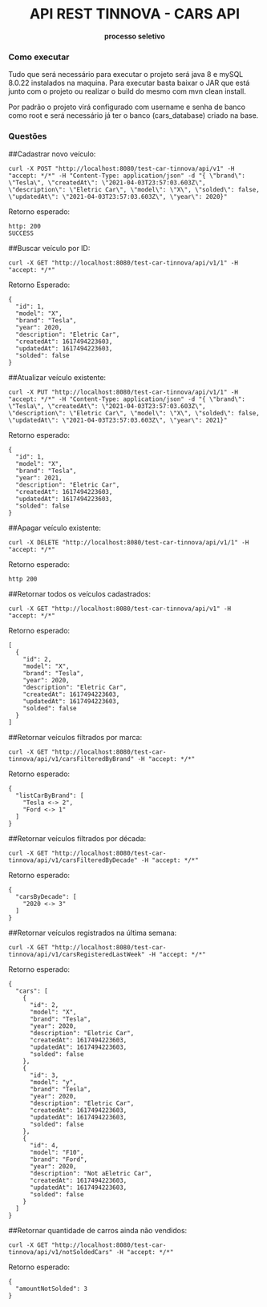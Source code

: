 <h1 align="center">API REST TINNOVA - CARS API</h1>
<div align="center">
  <strong>processo seletivo</strong>
</div>

### Como executar

Tudo que será necessário para executar o projeto será java 8 e mySQL 8.0.22 instalados na maquina. Para executar basta baixar o JAR que está junto com o projeto ou realizar o build do mesmo com mvn clean install.

Por padrão o projeto virá configurado com username e senha de banco como root e será necessário já ter o banco (cars_database) criado na base.

### Questões

##Cadastrar novo veículo:
```
curl -X POST "http://localhost:8080/test-car-tinnova/api/v1" -H "accept: */*" -H "Content-Type: application/json" -d "{ \"brand\": \"Tesla\", \"createdAt\": \"2021-04-03T23:57:03.603Z\", \"description\": \"Eletric Car\", \"model\": \"X\", \"solded\": false, \"updatedAt\": \"2021-04-03T23:57:03.603Z\", \"year\": 2020}"
```

Retorno esperado:
```
http: 200
SUCCESS 
```

##Buscar veículo por ID:
```
curl -X GET "http://localhost:8080/test-car-tinnova/api/v1/1" -H "accept: */*"
```

Retorno Esperado:
```
{
  "id": 1,
  "model": "X",
  "brand": "Tesla",
  "year": 2020,
  "description": "Eletric Car",
  "createdAt": 1617494223603,
  "updatedAt": 1617494223603,
  "solded": false
}
```

##Atualizar veículo existente:
```
curl -X PUT "http://localhost:8080/test-car-tinnova/api/v1/1" -H "accept: */*" -H "Content-Type: application/json" -d "{ \"brand\": \"Tesla\", \"createdAt\": \"2021-04-03T23:57:03.603Z\", \"description\": \"Eletric Car\", \"model\": \"X\", \"solded\": false, \"updatedAt\": \"2021-04-03T23:57:03.603Z\", \"year\": 2021}"
```

Retorno esperado:
```
{
  "id": 1,
  "model": "X",
  "brand": "Tesla",
  "year": 2021,
  "description": "Eletric Car",
  "createdAt": 1617494223603,
  "updatedAt": 1617494223603,
  "solded": false
}
```

##Apagar veículo existente:
```
curl -X DELETE "http://localhost:8080/test-car-tinnova/api/v1/1" -H "accept: */*"
```

Retorno esperado:
```
http 200
```

##Retornar todos os veículos cadastrados:
```
curl -X GET "http://localhost:8080/test-car-tinnova/api/v1" -H "accept: */*"
```

Retorno esperado:
```
[
  {
    "id": 2,
    "model": "X",
    "brand": "Tesla",
    "year": 2020,
    "description": "Eletric Car",
    "createdAt": 1617494223603,
    "updatedAt": 1617494223603,
    "solded": false
  }
]
```

##Retornar veículos filtrados por marca:
```
curl -X GET "http://localhost:8080/test-car-tinnova/api/v1/carsFilteredByBrand" -H "accept: */*"
```

Retorno esperado:
```
{
  "listCarByBrand": [
    "Tesla <-> 2",
    "Ford <-> 1"
  ]
}
```

##Retornar veículos filtrados por década:
```
curl -X GET "http://localhost:8080/test-car-tinnova/api/v1/carsFilteredByDecade" -H "accept: */*"
```

Retorno esperado:
```
{
  "carsByDecade": [
    "2020 <-> 3"
  ]
}
```

##Retornar veículos registrados na última semana:
```
curl -X GET "http://localhost:8080/test-car-tinnova/api/v1/carsRegisteredLastWeek" -H "accept: */*"
```

Retorno esperado:
```
{
  "cars": [
    {
      "id": 2,
      "model": "X",
      "brand": "Tesla",
      "year": 2020,
      "description": "Eletric Car",
      "createdAt": 1617494223603,
      "updatedAt": 1617494223603,
      "solded": false
    },
    {
      "id": 3,
      "model": "y",
      "brand": "Tesla",
      "year": 2020,
      "description": "Eletric Car",
      "createdAt": 1617494223603,
      "updatedAt": 1617494223603,
      "solded": false
    },
    {
      "id": 4,
      "model": "F10",
      "brand": "Ford",
      "year": 2020,
      "description": "Not aEletric Car",
      "createdAt": 1617494223603,
      "updatedAt": 1617494223603,
      "solded": false
    }
  ]
}
```

##Retornar quantidade de carros ainda não vendidos:

```
curl -X GET "http://localhost:8080/test-car-tinnova/api/v1/notSoldedCars" -H "accept: */*"
```

Retorno esperado:
```
{
  "amountNotSolded": 3
}
```




